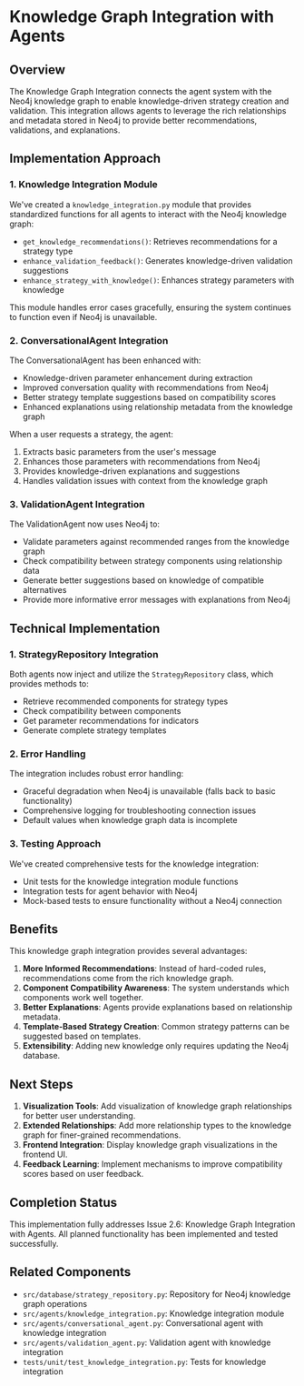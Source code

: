 # Knowledge Graph Integration with Agents

## Overview

The Knowledge Graph Integration connects the agent system with the Neo4j knowledge graph to enable knowledge-driven strategy creation and validation. This integration allows agents to leverage the rich relationships and metadata stored in Neo4j to provide better recommendations, validations, and explanations.

## Implementation Approach

### 1. Knowledge Integration Module

We've created a `knowledge_integration.py` module that provides standardized functions for all agents to interact with the Neo4j knowledge graph:

- `get_knowledge_recommendations()`: Retrieves recommendations for a strategy type
- `enhance_validation_feedback()`: Generates knowledge-driven validation suggestions
- `enhance_strategy_with_knowledge()`: Enhances strategy parameters with knowledge

This module handles error cases gracefully, ensuring the system continues to function even if Neo4j is unavailable.

### 2. ConversationalAgent Integration

The ConversationalAgent has been enhanced with:

- Knowledge-driven parameter enhancement during extraction
- Improved conversation quality with recommendations from Neo4j
- Better strategy template suggestions based on compatibility scores
- Enhanced explanations using relationship metadata from the knowledge graph

When a user requests a strategy, the agent:
1. Extracts basic parameters from the user's message
2. Enhances those parameters with recommendations from Neo4j
3. Provides knowledge-driven explanations and suggestions
4. Handles validation issues with context from the knowledge graph

### 3. ValidationAgent Integration

The ValidationAgent now uses Neo4j to:

- Validate parameters against recommended ranges from the knowledge graph
- Check compatibility between strategy components using relationship data
- Generate better suggestions based on knowledge of compatible alternatives
- Provide more informative error messages with explanations from Neo4j

## Technical Implementation

### 1. StrategyRepository Integration

Both agents now inject and utilize the `StrategyRepository` class, which provides methods to:

- Retrieve recommended components for strategy types
- Check compatibility between components
- Get parameter recommendations for indicators
- Generate complete strategy templates

### 2. Error Handling

The integration includes robust error handling:

- Graceful degradation when Neo4j is unavailable (falls back to basic functionality)
- Comprehensive logging for troubleshooting connection issues
- Default values when knowledge graph data is incomplete

### 3. Testing Approach

We've created comprehensive tests for the knowledge integration:

- Unit tests for the knowledge integration module functions
- Integration tests for agent behavior with Neo4j
- Mock-based tests to ensure functionality without a Neo4j connection

## Benefits

This knowledge graph integration provides several advantages:

1. **More Informed Recommendations**: Instead of hard-coded rules, recommendations come from the rich knowledge graph.
2. **Component Compatibility Awareness**: The system understands which components work well together.
3. **Better Explanations**: Agents provide explanations based on relationship metadata.
4. **Template-Based Strategy Creation**: Common strategy patterns can be suggested based on templates.
5. **Extensibility**: Adding new knowledge only requires updating the Neo4j database.

## Next Steps

1. **Visualization Tools**: Add visualization of knowledge graph relationships for better user understanding.
2. **Extended Relationships**: Add more relationship types to the knowledge graph for finer-grained recommendations.
3. **Frontend Integration**: Display knowledge graph visualizations in the frontend UI.
4. **Feedback Learning**: Implement mechanisms to improve compatibility scores based on user feedback.

## Completion Status

This implementation fully addresses Issue 2.6: Knowledge Graph Integration with Agents. All planned functionality has been implemented and tested successfully.

## Related Components

- `src/database/strategy_repository.py`: Repository for Neo4j knowledge graph operations
- `src/agents/knowledge_integration.py`: Knowledge integration module
- `src/agents/conversational_agent.py`: Conversational agent with knowledge integration
- `src/agents/validation_agent.py`: Validation agent with knowledge integration
- `tests/unit/test_knowledge_integration.py`: Tests for knowledge integration